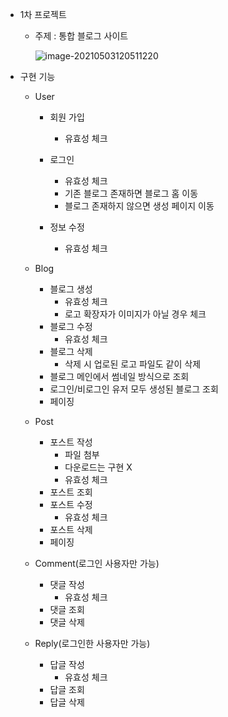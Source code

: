 - 1차 프로젝트

  - 주제 : 통합 블로그 사이트

    ![image-20210503120511220](C:\Users\oja96\AppData\Roaming\Typora\typora-user-images\image-20210503120511220.png)



- 구현 기능

  - User

    - 회원 가입

      - 유효성 체크

    - 로그인

      - 유효성 체크
      - 기존 블로그 존재하면 블로그 홈 이동
      - 블로그 존재하지 않으면 생성 페이지 이동

    - 정보 수정

      - 유효성 체크

      

  - Blog

    - 블로그 생성
      - 유효성 체크
      - 로고 확장자가 이미지가 아닐 경우 체크
    - 블로그 수정
      - 유효성 체크
    - 블로그 삭제
      - 삭제 시 업로된 로고 파일도 같이 삭제
    - 블로그 메인에서 썸네일 방식으로 조회
    - 로그인/비로그인 유저 모두 생성된 블로그 조회
    - 페이징

    

  - Post

    - 포스트 작성
      - 파일 첨부
      - 다운로드는 구현 X
      - 유효성 체크
    - 포스트 조회
    - 포스트 수정
      - 유효성 체크
    - 포스트 삭제
    - 페이징

  

  - Comment(로그인 사용자만 가능)

    - 댓글 작성
      - 유효성 체크
    - 댓글 조회
    - 댓글 삭제

    

  - Reply(로그인한 사용자만 가능)

    - 답글 작성
      - 유효성 체크
    - 답글 조회
    - 답글 삭제